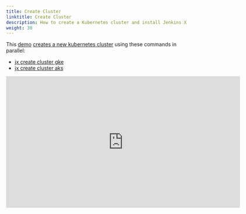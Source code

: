 ```yaml
---
title: Create Cluster
linktitle: Create Cluster
description: How to create a Kubernetes cluster and install Jenkins X
weight: 30
---
```


This [demo](https://www.youtube.com/watch?v=ELA4tytdFeA) [creates a new kubernetes cluster](/docs/getting-started/setup/create-cluster/) using these commands in parallel:

* [jx create cluster gke](/commands/jx_create_cluster_gke/)
* [jx create cluster aks](/commands/jx_create_cluster_aks/)

<iframe width="640" height="360" src="https://www.youtube.com/embed/ELA4tytdFeA" frameborder="0" allow="autoplay; encrypted-media" allowfullscreen></iframe>